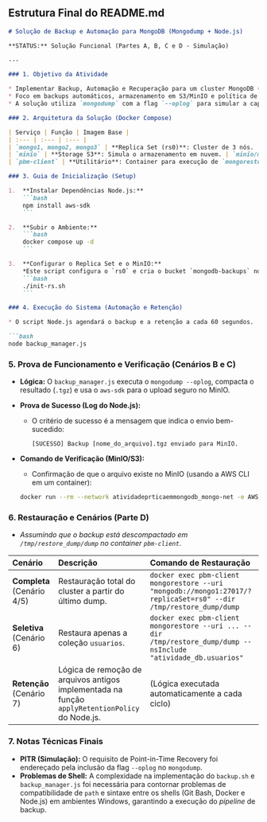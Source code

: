 ## Estrutura Final do README.md 

````markdown
# Solução de Backup e Automação para MongoDB (Mongodump + Node.js)

**STATUS:** Solução Funcional (Partes A, B, C e D - Simulação)

---

### 1. Objetivo da Atividade

* Implementar Backup, Automação e Recuperação para um cluster MongoDB (Replica Set).
* Foco em backups automáticos, armazenamento em S3/MinIO e política de retenção.
* A solução utiliza `mongodump` com a flag `--oplog` para simular a capacidade de Point-in-Time Recovery (PITR).

### 2. Arquitetura da Solução (Docker Compose)

| Serviço | Função | Imagem Base |
| :--- | :--- | :--- |
| `mongo1, mongo2, mongo3` | **Replica Set (rs0)**: Cluster de 3 nós. | `mongo:6.0` |
| `minio` | **Storage S3**: Simula o armazenamento em nuvem. | `minio/minio` |
| `pbm-client` | **Utilitário**: Container para execução de `mongorestore` e utilidades. | `mongo:6.0` |

### 3. Guia de Inicialização (Setup)

1.  **Instalar Dependências Node.js:**
    ```bash
    npm install aws-sdk
    ```

2.  **Subir o Ambiente:**
    ```bash
    docker compose up -d
    ```

3.  **Configurar o Replica Set e o MinIO:**
    *Este script configura o `rs0` e cria o bucket `mongodb-backups` no MinIO.*
    ```bash
    ./init-rs.sh
    ```

### 4. Execução do Sistema (Automação e Retenção)

* O script Node.js agendará o backup e a retenção a cada 60 segundos.

```bash
node backup_manager.js
````

### 5\. Prova de Funcionamento e Verificação (Cenários B e C)

  * **Lógica:** O `backup_manager.js` executa o `mongodump --oplog`, compacta o resultado (`.tgz`) e usa o `aws-sdk` para o upload seguro no MinIO.

  * **Prova de Sucesso (Log do Node.js):**

      * O critério de sucesso é a mensagem que indica o envio bem-sucedido:
        ```
        [SUCESSO] Backup [nome_do_arquivo].tgz enviado para MinIO.
        ```

  * **Comando de Verificação (MinIO/S3):**

      * Confirmação de que o arquivo existe no MinIO (usando a AWS CLI em um container):

    <!-- end list -->

    ```bash
    docker run --rm --network atividadeprticaemmongodb_mongo-net -e AWS_ACCESS_KEY_ID="minioadmin" -e AWS_SECRET_ACCESS_KEY="minioadmin" amazon/aws-cli s3 ls s3://mongodb-backups/full-backups/ --endpoint-url http://minio:9000 --no-verify-ssl
    ```

### 6\. Restauração e Cenários (Parte D)

  * *Assumindo que o backup está descompactado em `/tmp/restore_dump/dump` no container `pbm-client`.*

| Cenário | Descrição | Comando de Restauração |
| :--- | :--- | :--- |
| **Completa** (Cenário 4/5) | Restauração total do cluster a partir do último dump. | `docker exec pbm-client mongorestore --uri "mongodb://mongo1:27017/?replicaSet=rs0" --dir /tmp/restore_dump/dump` |
| **Seletiva** (Cenário 6) | Restaura apenas a coleção `usuarios`. | `docker exec pbm-client mongorestore --uri ... --dir /tmp/restore_dump/dump --nsInclude "atividade_db.usuarios"` |
| **Retenção** (Cenário 7) | Lógica de remoção de arquivos antigos implementada na função `applyRetentionPolicy` do Node.js. | (Lógica executada automaticamente a cada ciclo) |

### 7\. Notas Técnicas Finais

  * **PITR (Simulação):** O requisito de Point-in-Time Recovery foi endereçado pela inclusão da flag `--oplog` no `mongodump`.
  * **Problemas de Shell:** A complexidade na implementação do `backup.sh` e `backup_manager.js` foi necessária para contornar problemas de compatibilidade de `path` e sintaxe entre os shells (Git Bash, Docker e Node.js) em ambientes Windows, garantindo a execução do *pipeline* de backup.

<!-- end list -->

```
```
